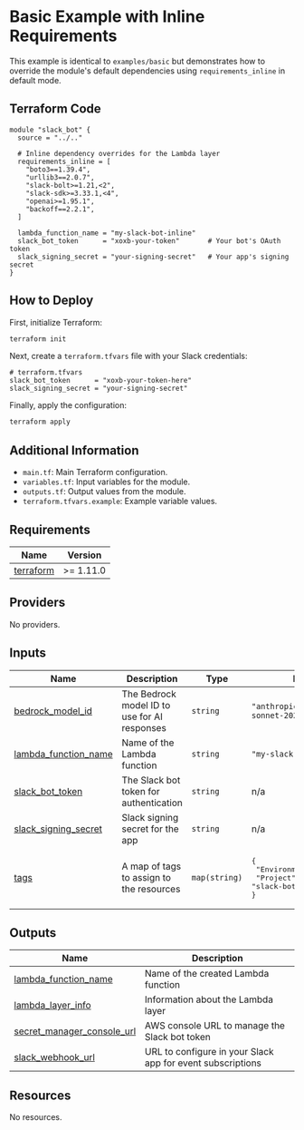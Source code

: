 # Basic Example with Inline Requirements

This example is identical to `examples/basic` but demonstrates how to override the module's default dependencies using `requirements_inline` in default mode.

## Terraform Code

```hcl
module "slack_bot" {
  source = "../.."

  # Inline dependency overrides for the Lambda layer
  requirements_inline = [
    "boto3==1.39.4",
    "urllib3==2.0.7",
    "slack-bolt>=1.21,<2",
    "slack-sdk>=3.33.1,<4",
    "openai>=1.95.1",
    "backoff==2.2.1",
  ]

  lambda_function_name = "my-slack-bot-inline"
  slack_bot_token      = "xoxb-your-token"       # Your bot's OAuth token
  slack_signing_secret = "your-signing-secret"   # Your app's signing secret
}
```

## How to Deploy

First, initialize Terraform:

```bash
terraform init
```

Next, create a `terraform.tfvars` file with your Slack credentials:

```hcl
# terraform.tfvars
slack_bot_token      = "xoxb-your-token-here"
slack_signing_secret = "your-signing-secret"
```

Finally, apply the configuration:

```bash
terraform apply
```

## Additional Information

- `main.tf`: Main Terraform configuration.
- `variables.tf`: Input variables for the module.
- `outputs.tf`: Output values from the module.
- `terraform.tfvars.example`: Example variable values.
<!-- BEGIN_TF_DOCS -->


## Requirements

| Name | Version |
|------|---------|
| <a name="requirement_terraform"></a> [terraform](#requirement\_terraform) | >= 1.11.0 |

## Providers

No providers.

## Inputs

| Name | Description | Type | Default | Required |
|------|-------------|------|---------|:--------:|
| <a name="input_bedrock_model_id"></a> [bedrock\_model\_id](#input\_bedrock\_model\_id) | The Bedrock model ID to use for AI responses | `string` | `"anthropic.claude-3-5-sonnet-20241022-v2:0"` | no |
| <a name="input_lambda_function_name"></a> [lambda\_function\_name](#input\_lambda\_function\_name) | Name of the Lambda function | `string` | `"my-slack-bot-inline"` | no |
| <a name="input_slack_bot_token"></a> [slack\_bot\_token](#input\_slack\_bot\_token) | The Slack bot token for authentication | `string` | n/a | yes |
| <a name="input_slack_signing_secret"></a> [slack\_signing\_secret](#input\_slack\_signing\_secret) | Slack signing secret for the app | `string` | n/a | yes |
| <a name="input_tags"></a> [tags](#input\_tags) | A map of tags to assign to the resources | `map(string)` | <pre>{<br/>  "Environment": "example",<br/>  "Project": "slack-bot"<br/>}</pre> | no |

## Outputs

| Name | Description |
|------|-------------|
| <a name="output_lambda_function_name"></a> [lambda\_function\_name](#output\_lambda\_function\_name) | Name of the created Lambda function |
| <a name="output_lambda_layer_info"></a> [lambda\_layer\_info](#output\_lambda\_layer\_info) | Information about the Lambda layer |
| <a name="output_secret_manager_console_url"></a> [secret\_manager\_console\_url](#output\_secret\_manager\_console\_url) | AWS console URL to manage the Slack bot token |
| <a name="output_slack_webhook_url"></a> [slack\_webhook\_url](#output\_slack\_webhook\_url) | URL to configure in your Slack app for event subscriptions |

## Resources

No resources.
<!-- END_TF_DOCS -->
